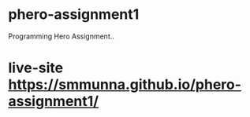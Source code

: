 # phero-assignment1
Programming Hero Assignment..
# live-site https://smmunna.github.io/phero-assignment1/
